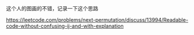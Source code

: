 这个人的图画的不错，记录一下这个思路

https://leetcode.com/problems/next-permutation/discuss/13994/Readable-code-without-confusing-ij-and-with-explanation